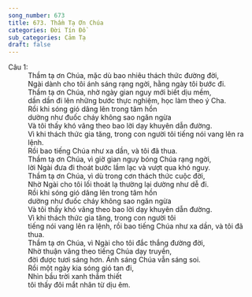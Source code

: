 ```yaml
---
song_number: 673
title: 673. Thầm Tạ Ơn Chúa
categories: Đời Tín Đồ
sub_categories: Cảm Tạ
draft: false
---
```

<dl><dt>Câu 1:</dt><dd data-verse="1">Thầm tạ ơn Chúa, mặc dù bao nhiêu thách thức đường đời, <br/>Ngài dành cho tôi ánh sáng rạng ngời, hằng ngày tôi bước đi. <br/>Thầm tạ ơn Chúa, nhờ ngày gian nguy mới biết dịu mềm, <br/>dần dần đi lên những bước thực nghiệm, học làm theo ý Cha. <br/>Rồi khi sóng gió dâng lên trong tâm hồn <br/>dường như đuốc cháy không sao ngăn ngừa <br/>Và tôi thấy khó vâng theo bao lời dạy khuyên dẫn đường. <br/>Vì khi thách thức gia tăng, trong con người tôi tiếng nói vang lên ra lệnh. <br/>Rồi bao tiếng Chúa như xa dần, và tôi đã thua. <br/>Thầm tạ ơn Chúa, vì giờ gian nguy bóng Chúa rạng ngời, <br/>lời Ngài đưa đi thoát bước lầm lạc và vượt qua khó nguy. <br/>Thầm tạ ơn Chúa, vì dù trong cơn thách thức cuộc đời, <br/>Nhờ Ngài cho tôi lối thoát lạ thường lại dường như dễ đi. <br/>Rồi khi sóng gió dâng lên trong tâm hồn <br/>dường như đuốc cháy không sao ngăn ngừa <br/>Và tôi thấy khó vâng theo bao lời dạy khuyên dẫn đường. <br/>Vì khi thách thức gia tăng, trong con người tôi <br/>tiếng nói vang lên ra lệnh, rồi bao tiếng Chúa như xa dần, và tôi đã thua. <br/>Thầm tạ ơn Chúa, vì Ngài cho tôi đắc thắng đường đời, <br/>Nhờ thuận vâng theo tiếng Chúa dạy truyền, <br/>đời được tươi sáng hơn. Ánh sáng Chúa vẫn sáng soi. <br/>Rồi một ngày kia sóng gió tan đi, <br/>Nhìn bầu trời xanh thắm thiết <br/>tôi thấy đôi mắt nhân từ dịu êm. </dd></dl>
